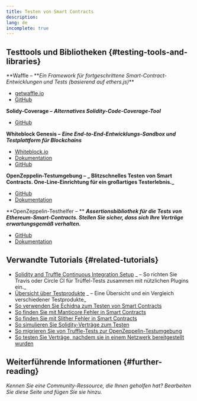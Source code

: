 ```yaml
---
title: Testen von Smart Contracts
description:
lang: de
incomplete: true
---
```


## Testtools und Bibliotheken {#testing-tools-and-libraries}

**Waffle – **_Ein Framework für fortgeschrittene Smart-Contract-Entwicklungen und Tests (basierend auf ethers.js)_\*\*

- [getwaffle.io](https://getwaffle.io/)
- [GitHub](https://github.com/EthWorks/Waffle)

**Solidy-Coverage –** **_Alternatives Solidity-Code-Coverage-Tool_**

- [GitHub](https://github.com/sc-forks/solidity-coverage)

**Whiteblock Genesis –** **_Eine End-to-End-Entwicklungs-Sandbox und Testplattform für Blockchains_**

- [Whiteblock.io](https://whiteblock.io)
- [Dokumentation](https://docs.whiteblock.io)
- [GitHub](https://github.com/whiteblock/genesis)

**OpenZeppelin-Testumgebung –** **_ Blitzschnelles Testen von Smart Contracts. One-Line-Einrichtung für ein großartiges Testerlebnis._**

- [GitHub](https://github.com/OpenZeppelin/openzeppelin-test-environment)
- [Dokumentation](https://docs.openzeppelin.com/test-environment/)

**OpenZeppelin-Testhelfer – ** **_Assertionsbibliothek für die Tests von Ethereum-Smart-Contracts. Stellen Sie sicher, dass sich Ihre Verträge erwartungsgemäß verhalten._**

- [GitHub](https://github.com/OpenZeppelin/openzeppelin-test-helpers)
- [Dokumentation](https://docs.openzeppelin.com/test-helpers)

## Verwandte Tutorials {#related-tutorials}

- [Solidity and Truffle Continuous Integration Setup](/developers/tutorials/solidity-and-truffle-continuous-integration-setup/) _ – So richten Sie Travis oder Circle CI für Trüffel-Tests zusammen mit nützlichen Plugins ein._
- [Übersicht über Testprodukte](/developers/tutorials/guide-to-smart-contract-security-tools/) _ – Eine Übersicht und ein Vergleich verschiedener Testprodukte_
- [So verwenden Sie Echidna zum Testen von Smart Contracts](/developers/tutorials/how-to-use-echidna-to-test-smart-contracts/)
- [So finden Sie mit Manticore Fehler in Smart Contracts](/developers/tutorials/how-to-use-manticore-to-find-smart-contract-bugs/)
- [So finden Sie mit Slither Fehler in Smart Contracts](/developers/tutorials/how-to-use-slither-to-find-smart-contract-bugs/)
- [So simulieren Sie Solidity-Verträge zum Testen](/developers/tutorials/how-to-mock-solidity-contracts-for-testing/)
- [So migrieren Sie von Truffle-Tests zur OpenZeppelin-Testumgebung](https://docs.openzeppelin.com/test-environment/0.1/migrating-from-truffle)
- [So testen Sie Verträge, nachdem sie in einem Netzwerk bereitgestellt wurden](https://fulldecent.blogspot.com/2019/04/testing-deployed-ethereum-contracts.html)

## Weiterführende Informationen {#further-reading}

_Kennen Sie eine Community-Ressource, die Ihnen geholfen hat? Bearbeiten Sie diese Seite und fügen Sie sie hinzu._
